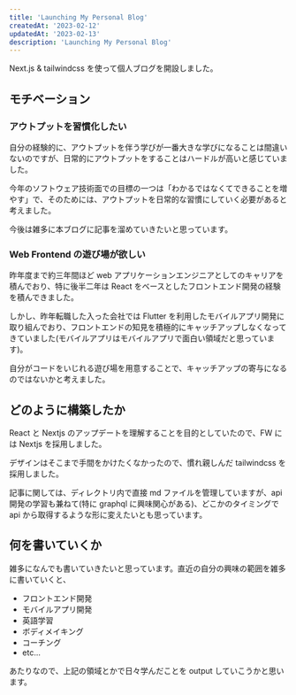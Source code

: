 ```yaml
---
title: 'Launching My Personal Blog'
createdAt: '2023-02-12'
updatedAt: '2023-02-13'
description: 'Launching My Personal Blog'
---
```


Next.js & tailwindcss を使って個人ブログを開設しました。

## モチベーション

### アウトプットを習慣化したい

自分の経験的に、アウトプットを伴う学びが一番大きな学びになることは間違いないのですが、日常的にアウトプットをすることはハードルが高いと感じていました。

今年のソフトウェア技術面での目標の一つは「わかるではなくてできることを増やす」で、そのためには、アウトプットを日常的な習慣にしていく必要があると考えました。

今後は雑多に本ブログに記事を溜めていきたいと思っています。

### Web Frontend の遊び場が欲しい

昨年度まで約三年間ほど web アプリケーションエンジニアとしてのキャリアを積んでおり、特に後半二年は React をベースとしたフロントエンド開発の経験を積んできました。

しかし、昨年転職した入った会社では Flutter を利用したモバイルアプリ開発に取り組んでおり、フロントエンドの知見を積極的にキャッチアップしなくなってきていました(モバイルアプリはモバイルアプリで面白い領域だと思っています)。

自分がコードをいじれる遊び場を用意することで、キャッチアップの寄与になるのではないかと考えました。

## どのように構築したか

React と Nextjs のアップデートを理解することを目的としていたので、FW には Nextjs を採用しました。

デザインはそこまで手間をかけたくなかったので、慣れ親しんだ tailwindcss を採用しました。

記事に関しては、ディレクトリ内で直接 md ファイルを管理していますが、api 開発の学習も兼ねて(特に graphql に興味関心がある)、どこかのタイミングで api から取得するような形に変えたいとも思っています。

## 何を書いていくか

雑多になんでも書いていきたいと思っています。直近の自分の興味の範囲を雑多に書いていくと、

- フロントエンド開発
- モバイルアプリ開発
- 英語学習
- ボディメイキング
- コーチング
- etc...

あたりなので、上記の領域とかで日々学んだことを output していこうかと思います。
